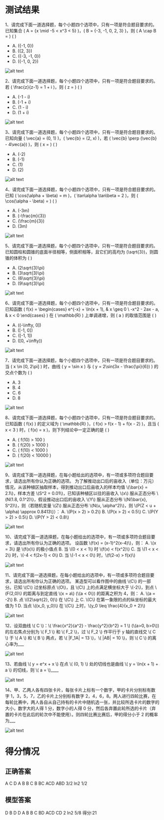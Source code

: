 # 测试结果
1、请完成下面一道选择题，每个小题四个选项中，只有一项是符合题目要求的。
已知集合 \( A = \{x \mid -5 < x^3 < 5\} \)，\( B = \{-3, -1, 0, 2, 3\} \)，则 \( A \cap B = \) ( )
   - A. \(\{-1, 0\}\)
   - B. \(\{2, 3\}\)
   - C. \(\{-3, -1, 0\}\)
   - D. \(\{-1, 0, 2\}\)

![alt text](讯飞星火-1.1-新1-转义符.png)

2、请完成下面一道选择题，每个小题四个选项中，只有一项是符合题目要求的。
若 \( \frac{z}{z-1} = 1 + i \)，则 \( z = \) ( )
   - A. \(-1 - i\)
   - B. \(-1 + i\)
   - C. \(1 - i\)
   - D. \(1 + i\)

![alt text](讯飞星火-2.1-新1-转义符.png)

3、请完成下面一道选择题，每个小题四个选项中，只有一项是符合题目要求的。
已知向量 \( \vec{a} = (0, 1) \)，\( \vec{b} = (2, x) \)，若 \( \vec{b} \perp (\vec{b} - 4\vec{a}) \)，则 \( x = \) ( )
   - A. \(-2\)
   - B. \(-1\)
   - C. \(1\)
   - D. \(2\)

![alt text](讯飞星火-3.1-新1-转义符.png)

4、请完成下面一道选择题，每个小题四个选项中，只有一项是符合题目要求的。
已知 \( \cos(\alpha + \beta) = m \)，\( \tan\alpha \tan\beta = 2 \)，则 \( \cos(\alpha - \beta) = \) ( )
   - A. \(-3m\)
   - B. \(-\frac{m}{3}\)
   - C. \(\frac{m}{3}\)
   - D. \(3m\)

![alt text](讯飞星火-4.1-新1-转义符.png)

5、请完成下面一道选择题，每个小题四个选项中，只有一项是符合题目要求的。
已知圆柱和圆锥的底面半径相等，侧面积相等，且它们的高均为 \(\sqrt{3}\)，则圆锥的体积为 ( )
   - A. \(2\sqrt{3}\pi\)
   - B. \(3\sqrt{3}\pi\)
   - C. \(6\sqrt{3}\pi\)
   - D. \(9\sqrt{3}\pi\)

![alt text](讯飞星火-5.1-新1-转义符.png)

6、请完成下面一道选择题，每个小题四个选项中，只有一项是符合题目要求的。
已知函数 \( f(x) = 
\begin{cases} 
e^{-x} + \ln(x + 1), & x \geq 0 \\
-x^2 - 2ax - a, & x < 0 
\end{cases} \)
在 \( \mathbb{R} \) 上单调递增，则 \( a \) 的取值范围是 ( )
   - A. \((-\infty, 0]\)
   - B. \([-1, 0]\)
   - C. \([-1, 1]\)
   - D. \([0, +\infty)\)

![alt text](讯飞星火-6.1-新1-转义符.png)

7、请完成下面一道选择题，每个小题四个选项中，只有一项是符合题目要求的。
当 \( x \in [0, 2\pi] \) 时，曲线 \( y = \sin x \) 与 \( y = 2\sin(3x - \frac{\pi}{6}) \) 的交点个数为 ( )
   - A. 3
   - B. 4
   - C. 6
   - D. 8

![alt text](讯飞星火-7.1-新1-转义符.png)

8、请完成下面一道选择题，每个小题四个选项中，只有一项是符合题目要求的。
已知函数 \( f(x) \) 的定义域为 \( \mathbb{R} \)，\( f(x) > f(x - 1) + f(x - 2) \)，且当 \( x < 3 \) 时，\( f(x) = x \)，则下列结论中一定正确的是 ( )
   - A. \( f(10) > 100 \)
   - B. \( f(20) > 1000 \)
   - C. \( f(10) < 1000 \)
   - D. \( f(20) < 10000 \)

![alt text](讯飞星火-8.1-新1-转义符.png)

9、请完成下面一道选择题，在每小题给出的选项中，有一项或多项符合题目要求，请选出所有你认为正确的选项。
为了解推动出口后的亩收入（单位：万元）情况，从该种植区抽取样本，得到推动出口后亩收入的样本均值 \\(\\bar{x} = 2.1\\)，样本方差 \\(S^2 = 0.01\\)，已知该种植区以往的亩收入 \\(x\\) 服从正态分布 \\(N(1.8, 0.1^2)\\)，假设推动出口后的亩收入 \\(Y\\) 服从正态分布 \\(N(\\bar{x}, S^2)\\)，则（若随机变量 \\(Z\\) 服从正态分布 \\(N(u, \\alpha^2)\\)，则 \\(P(Z < u + \\alpha) \\approx 0.8413\\)）： A. \\(P(x > 2) > 0.2\\) B. \\(P(x > 2) < 0.5\\) C. \\(P(Y > 2) > 0.5\\) D. \\(P(Y > 2) < 0.8\\)

![alt text](讯飞星火-9.1-新1-转义符.png)

10、请完成下面一道选择题，在每小题给出的选项中，有一项或多项符合题目要求，请选出所有你认为正确的选项。
设函数 \\(f(x) = (x-1)^2(x-4)\\)，则： A. \\(x = 3\\) 是 \\(f(x)\\) 的极小值点 B. 当 \\(0 < x < 1\\) 时 \\(f(x) < f(x^2)\\) C. 当 \\(1 < x < 2\\) 时，\\(-4 < f(2x-1) < 0\\) D. 当 \\(-1 < x < 0\\) 时，\\(f(2-x) > f(x)\\)

![alt text](讯飞星火-10.1-新1-转义符.png)

11、请完成下面一道选择题，在每小题给出的选项中，有一项或多项符合题目要求，请选出所有你认为正确的选项。
某造型可以看作图中的曲线 \\(C\\) 的一部分。已知 \\(C\\) 过坐标原点 \\(O\\)，且 \\(C\\) 上的点满足横坐标大于 \\(-2\\)，到点 \\(F(2,0)\\) 的距离与到定直线 \\(x = a\\) (\\(a < 0\\)) 的距离之积为 4，则： A. \\(a = -2\\) B. 点 \\((2\\sqrt{2}, 0)\\) 在 \\(C\\) 上 C. \\(C\\) 在第一象限的点的纵坐标的最大值为 1 D. 当点 \\((x_0, y_0)\\) 在 \\(C\\) 上时，\\(y_0 \\leq \\frac{4}{x_0 + 2}\\)

![alt text](讯飞星火-11.1-新1-转义符.png)

12、设双曲线 \\( C \\)：\\( \frac{x^2}{a^2} - \frac{y^2}{b^2} = 1 \\) (\\(a>0, b>0\\)) 的左右焦点分别为 \\( F_1 \\) 和 \\( F_2 \\)，过 \\( F_2 \\) 作平行于 y 轴的直线交 \\( C \\) 于 \\( A \\) 和 \\( B \\) 两点，若 \\( |F_1A| = 13 \\)，\\( |AB| = 10 \\)，则 \\( C \\) 的离心率为___

![alt text](讯飞星火-12.1-新1-转义符.png)

13、若曲线 \\( y = e^x + x \\) 在点 \\( (0, 1) \\) 处的切线也是曲线 \\( y = \\ln(x + 1) + a \\) 的切线，则 \\( a = \\)____

![alt text](讯飞星火-13.1-新1-转义符.png)

14、甲、乙两人各有四张卡片，每张卡片上标有一个数字，甲的卡片分别标有数字 1，3，5，7，乙的卡片上分别标有数字 2，4，6，8。两人进行四轮比赛，在每轮比赛中，两人各自从自己持有的卡片中随机选一张，并比较所选卡片的数字的大小，数字大的人得 1 分，数字小的人得 0 分，然后各弃置此轮所选的卡片（弃置的卡片在此后的轮次中不能使用）。则四轮比赛比赛后，甲的得分小于 2 的概率为___

![alt text](讯飞星火-14.1-新1-转义符.png)

# 得分情况
## 正确答案 
A C D A B B C B BC ACD ABD 3/2 ln2 1/2
## 模型答案
D B D D A B B C BD ACD CD 2 ln2 5/8
得分:21
